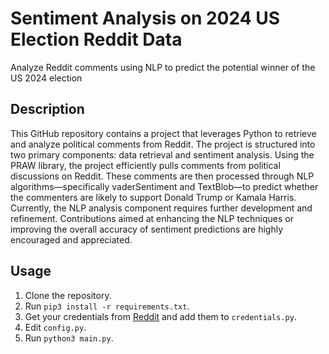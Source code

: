 # Sentiment Analysis on 2024 US Election Reddit Data
Analyze Reddit comments using NLP to predict the potential winner of the US 2024 election

## Description

This GitHub repository contains a project that leverages Python to retrieve and analyze political comments from Reddit. The project is structured into two primary components: data retrieval and sentiment analysis. Using the PRAW library, the project efficiently pulls comments from political discussions on Reddit. These comments are then processed through NLP algorithms—specifically vaderSentiment and TextBlob—to predict whether the commenters are likely to support Donald Trump or Kamala Harris. Currently, the NLP analysis component requires further development and refinement. Contributions aimed at enhancing the NLP techniques or improving the overall accuracy of sentiment predictions are highly encouraged and appreciated.

## Usage
1. Clone the repository.
2. Run `pip3 install -r requirements.txt`.
3. Get your credentials from [Reddit](https://www.reddit.com/prefs/apps) and add them to `credentials.py`.
4. Edit `config.py`.
5. Run `python3 main.py`.

